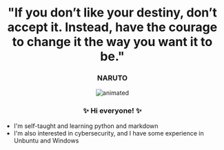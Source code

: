 <h1 align="center">"If you don’t like your destiny, don’t accept it. Instead, have the courage to change it the way you want it to be."
</h1>
<h3 align="center">NARUTO
</h3>

<p align="center">
  <img src="https://pa1.aminoapps.com/6369/43adbe00519fbef03a79dee122b1d51eb77e66d3_hq.gif" alt="animated" />
</p>

<h3 align="center">✨ Hi everyone! ✨
</h3>

- I'm self-taught and learning python and markdown
- I'm also interested in cybersecurity, and I have some experience in Unbuntu and Windows
